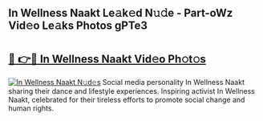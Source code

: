 ## In Wellness Naakt Le𝚊k𝚎d N𝚞𝚍e - Part-oWz Vid𝚎o Le𝚊ks Photos gPTe3

# <h2><a href="http://fb3a81f.evod.top/?m=In+Wellness+Naakt">🔗 👉🔴 In Wellness Naakt Vid𝚎o Ph𝚘t𝚘s</a></h2>

[![In Wellness Naakt N𝚞d𝚎s](https://i.imgur.com/8V9OHl7.gif)](http://fb3a81f.evod.top/?m=In+Wellness+Naakt)
Social media personality In Wellness Naakt sharing their dance and lifestyle experiences. Inspiring activist In Wellness Naakt, celebrated for their tireless efforts to promote social change and human rights. 
